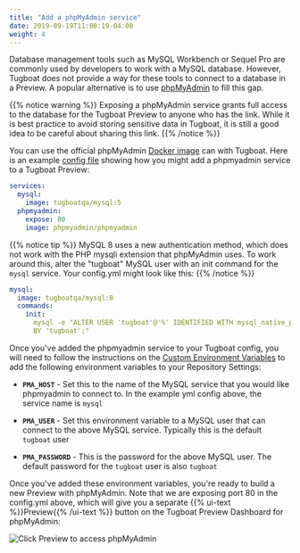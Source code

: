 ```yaml
---
title: "Add a phpMyAdmin service"
date: 2019-09-19T11:00:19-04:00
weight: 4
---
```


Database management tools such as MySQL Workbench or Sequel Pro are commonly
used by developers to work with a MySQL database. However, Tugboat does not
provide a way for these tools to connect to a database in a Preview. A popular
alternative is to use [phpMyAdmin](https://www.phpmyadmin.net/) to fill this
gap.

{{% notice warning %}} Exposing a phpMyAdmin service grants full access to the
database for the Tugboat Preview to anyone who has the link. While it is best
practice to avoid storing sensitive data in Tugboat, it is still a good idea to
be careful about sharing this link. {{% /notice %}}

You can use the official phpMyAdmin
[Docker image](https://hub.docker.com/r/phpmyadmin/phpmyadmin) can with Tugboat.
Here is an example
[config file](/setting-up-tugboat/create-a-tugboat-config-file/) showing how you
might add a phpmyadmin service to a Tugboat Preview:

```yaml
services:
  mysql:
    image: tugboatqa/mysql:5
  phpmyadmin:
    expose: 80
    image: phpmyadmin/phpmyadmin
```

{{% notice tip %}} MySQL 8 uses a new authentication method, which does not work
with the PHP mysqli extension that phpMyAdmin uses. To work around this, alter
the "tugboat" MySQL user with an init command for the `mysql` service. Your
config.yml might look like this: {{% /notice %}}

```yaml
mysql:
  image: tugboatqa/mysql:8
  commands:
    init:
      mysql -e "ALTER USER 'tugboat'@'%' IDENTIFIED WITH mysql_native_password
      BY 'tugboat';"
```

Once you've added the phpmyadmin service to your Tugboat config, you will need
to follow the instructions on the
[Custom Environment Variables](/setting-up-services/reference/environment-variables/#custom-environment-variables)
to add the following environment variables to your Repository Settings:

- **`PMA_HOST`** - Set this to the name of the MySQL service that you would like
  phpmyadmin to connect to. In the example yml config above, the service name is
  `mysql`

- **`PMA_USER`** - Set this environment variable to a MySQL user that can
  connect to the above MySQL service. Typically this is the default `tugboat`
  user

- **`PMA_PASSWORD`** - This is the password for the above MySQL user. The
  default password for the `tugboat` user is also `tugboat`

Once you've added these environment variables, you're ready to build a new
Preview with phpMyAdmin. Note that we are exposing port 80 in the config.yml
above, which will give you a separate {{% ui-text %}}Preview{{% /ui-text %}}
button on the Tugboat Preview Dashboard for phpMyAdmin:

![Click Preview to access phpMyAdmin](/_images/phpmyadmin-preview.png)
